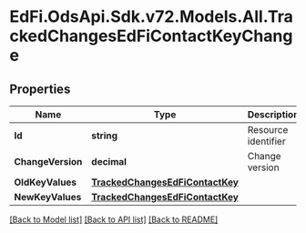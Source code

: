 # EdFi.OdsApi.Sdk.v72.Models.All.TrackedChangesEdFiContactKeyChange

## Properties

Name | Type | Description | Notes
------------ | ------------- | ------------- | -------------
**Id** | **string** | Resource identifier | [optional] 
**ChangeVersion** | **decimal** | Change version | [optional] 
**OldKeyValues** | [**TrackedChangesEdFiContactKey**](TrackedChangesEdFiContactKey.md) |  | [optional] 
**NewKeyValues** | [**TrackedChangesEdFiContactKey**](TrackedChangesEdFiContactKey.md) |  | [optional] 

[[Back to Model list]](../README.md#documentation-for-models) [[Back to API list]](../README.md#documentation-for-api-endpoints) [[Back to README]](../README.md)

